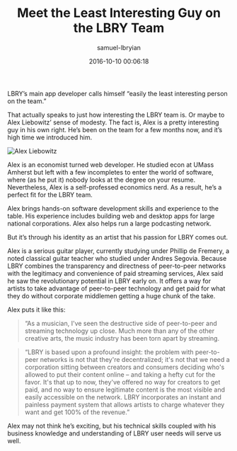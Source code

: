 ﻿---
author: samuel-lbryian
title: 'Meet the Least Interesting Guy on the LBRY Team'
date: '2016-10-10 00:06:18'
---
LBRY’s main app developer calls himself “easily the least interesting person on the team.”

That actually speaks to just how interesting the LBRY team is. Or maybe to Alex Liebowitz’ sense of modesty. The fact is, Alex is a pretty interesting guy in his own right. He’s been on the team for a few months now, and it’s high time we introduced him.

![Alex Liebowitz](/img/news/aliebowitz.jpg)

Alex is an economist turned web developer. He studied econ at UMass Amherst but left with a few incompletes to enter the world of software, where (as he put it) nobody looks at the degree on your resume. Nevertheless, Alex is a self-professed economics nerd. As a result, he’s a perfect fit for the LBRY team.

Alex brings hands-on software development skills and experience to the table. His experience includes building web and desktop apps for large national corporations. Alex also helps run a large podcasting network. 

But it’s through his identity as an artist that his passion for LBRY comes out. 

Alex is a serious guitar player, currently studying under Phillip de Fremery, a noted classical guitar teacher who studied under Andres Segovia. Because LBRY combines the transparency and directness of peer-to-peer networks with the legitimacy and convenience of paid streaming services, Alex said he saw the revolutionary potential in LBRY early on. It offers a way for artists to take advantage of peer-to-peer technology and get paid for what they do without corporate middlemen getting a huge chunk of the take. 

Alex puts it like this:

>“As a musician, I've seen the destructive side of peer-to-peer and streaming technology up close. Much more than any of the other creative arts, the music industry has been torn apart by streaming. 

>“LBRY is based upon a profound insight: the problem with peer-to-peer networks is not that they're decentralized; it's not that we need a corporation sitting between creators and consumers deciding who's allowed to put their content online – and taking a hefty cut for the favor. It's that up to now, they've offered no way for creators to get paid, and no way to ensure legitimate content is the most visible and easily accessible on the network. LBRY incorporates an instant and painless payment system that allows artists to charge whatever they want and get 100% of the revenue.”

Alex may not think he’s exciting, but his technical skills coupled with his business knowledge and understanding of LBRY user needs will serve us well.
